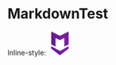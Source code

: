 # MarkdownTest
Inline-style: 
![alt text](https://github.com/adam-p/markdown-here/raw/master/src/common/images/icon48.png "Logo Title Text 1")
